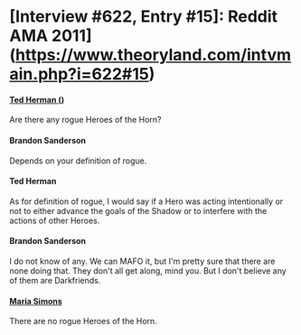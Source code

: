 # [Interview #622, Entry #15]: Reddit AMA 2011](https://www.theoryland.com/intvmain.php?i=622#15)

#### [Ted Herman ()](http://www.reddit.com/r/Fantasy/comments/k0fp8/iama_professional_fantasy_novelist_named_brandon/c2gka3r)

Are there any rogue Heroes of the Horn?

#### Brandon Sanderson

Depends on your definition of rogue.

#### Ted Herman

As for definition of rogue, I would say if a Hero was acting intentionally or not to either advance the goals of the Shadow or to interfere with the actions of other Heroes.

#### Brandon Sanderson

I do not know of any. We can MAFO it, but I'm pretty sure that there are none doing that. They don't all get along, mind you. But I don't believe any of them are Darkfriends.

#### [Maria Simons](http://www.dragonmount.com/index.php/News/amol/answers-to-a-few-mafo-questions-r658)

There are no rogue Heroes of the Horn.

